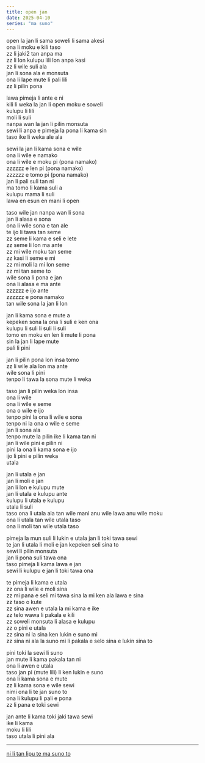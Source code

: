 ```yaml
---
title: open jan
date: 2025-04-10
series: "ma suno"
---
```


open la jan li sama soweli li sama akesi  
ona li moku e kili taso  
zz li jaki2 tan anpa ma  
zz li lon kulupu lili lon anpa kasi  
zz li wile suli ala  
jan li sona ala e monsuta  
ona li lape mute li pali lili  
zz li pilin pona

lawa pimeja li ante e ni  
kili li weka la jan li open moku e soweli  
kulupu li lili  
moli li suli  
nanpa wan la jan li pilin monsuta  
sewi li anpa e pimeja la pona li kama sin  
taso ike li weka ale ala  

sewi la jan li kama sona e wile  
ona li wile e namako  
ona li wile e moku pi (pona namako)  
zzzzzz e len pi (pona namako)  
zzzzzz e tomo pi (pona namako)  
jan li pali suli tan ni  
ma tomo li kama suli a  
kulupu mama li suli  
lawa en esun en mani li open  

taso wile jan nanpa wan li sona  
jan li alasa e sona  
ona li wile sona e tan ale  
te ijo li tawa tan seme  
zz seme li kama e seli e lete  
zz seme li lon ma ante  
zz mi wile moku tan seme  
zz kasi li seme e mi  
zz mi moli la mi lon seme  
zz mi tan seme to  
wile sona li pona e jan  
ona li alasa e ma ante  
zzzzzz e ijo ante  
zzzzzz e pona namako  
tan wile sona la jan li lon  

jan li kama sona e mute a  
kepeken sona la ona li suli e ken ona  
kulupu li suli li suli li suli  
tomo en moku en len li mute li pona  
sin la jan li lape mute  
pali li pini  

jan li pilin pona lon insa tomo  
zz li wile ala lon ma ante  
wile sona li pini  
tenpo li tawa la sona mute li weka  

taso jan li pilin weka lon insa  
ona li wile  
ona li wile e seme  
ona o wile e ijo  
tenpo pini la ona li wile e sona  
tenpo ni la ona o wile e seme  
jan li sona ala  
tenpo mute la pilin ike li kama tan ni  
jan li wile pini e pilin ni  
pini la ona li kama sona e ijo  
ijo li pini e pilin weka  
utala  

jan li utala e jan  
jan li moli e jan  
jan li lon e kulupu mute  
jan li utala e kulupu ante  
kulupu li utala e kulupu  
utala li suli  
taso ona li utala ala tan wile mani anu wile lawa anu wile moku  
ona li utala tan wile utala taso  
ona li moli tan wile utala taso  

pimeja la mun suli li lukin e utala jan li toki tawa sewi  
te jan li utala li moli e jan kepeken seli sina to  
sewi li pilin monsuta  
jan li pona suli tawa ona  
taso pimeja li kama lawa e jan  
sewi li kulupu e jan li toki tawa ona  

te pimeja li kama e utala  
zz ona li wile e moli sina  
zz mi pana e seli mi tawa sina la mi ken ala lawa e sina  
zz taso o kute  
zz sina awen e utala la mi kama e ike  
zz telo wawa li pakala e kili  
zz soweli monsuta li alasa e kulupu  
zz o pini e utala  
zz sina ni la sina ken lukin e suno mi  
zz sina ni ala la suno mi li pakala e selo sina e lukin sina to  

pini toki la sewi li suno  
jan mute li kama pakala tan ni  
ona li awen e utala  
taso jan pi (mute lili) li ken lukin e suno  
ona li kama sona e mute  
zz li kama sona e wile sewi  
nimi ona li te jan suno to  
ona li kulupu li pali e pona  
zz li pana e toki sewi  

jan ante li kama toki jaki tawa sewi  
ike li kama  
moku li lili  
taso utala li pini ala  

---

[ni li tan lipu te ma suno to](/ma-suno)  
